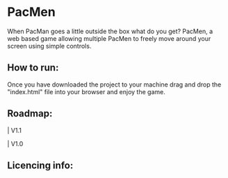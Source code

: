 # PacMen
When PacMan goes a little outside the box what do you get? PacMen, a web based game allowing multiple PacMen to freely move around your screen using simple controls. 

<h2>How to run:</h2>

Once you have downloaded the project to your machine drag and drop the "index.html" file into your browser and enjoy the game. 

<h2>Roadmap:</h2>

| V1.1


| V1.0

<h2>Licencing info: </h2>
